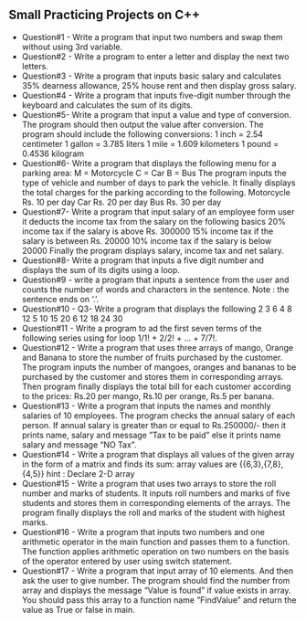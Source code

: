 ## Small Practicing Projects on C++

- Question#1 - Write a program that input two numbers and swap them without using 3rd variable.
- Question#2 - Write a program to enter a letter and display the next two letters.
- Question#3 - Write a program that inputs basic salary and calculates 35% dearness allowance, 25% house rent and then display gross salary.
- Question#4 - Write a program that inputs five-digit number through the keyboard and calculates the sum of its digits.
- Question#5- Write a program that input a value and type of conversion. The program should then output the value after conversion. The program should include the following conversions:
1 inch = 2.54 centimeter
1 gallon = 3.785 liters
1 mile = 1.609 kilometers
1 pound = 0.4536 kilogram
- Question#6- Write a program that displays the following menu for a parking area:
M = Motorcycle
C = Car
B = Bus
The program inputs the type of vehicle and number of days to park the vehicle. It finally displays the total charges for the parking according to the following.
Motorcycle     	Rs. 10 per day
Car             Rs. 20 per day
Bus             Rs. 30 per day
- Question#7- Write a program that input salary of an employee form user it deducts the income tax from the salary on the following basics
20% income tax if the salary is above Rs. 300000
15% income tax if the salary is between Rs. 20000
10% income tax if the salary is below 20000
Finally the program displays salary, income tax and net salary.
- Question#8- Write a program that inputs  a five digit number and displays the sum of its digits using a loop.
- Question#9 - write a program that inputs a sentence from the user and counts the number of words and characters in the sentence. Note : the sentence ends on ‘.’.
- Question#10 - Q3- Write a program that displays the following
            	2
            	3          	6
            	4          	8          	12
            	5          	10       	15       	20
            	6          	12       	18       	24       	30
- Question#11 - Write a program to ad the first seven terms of the following series using for loop  1/1! + 2/2! + … + 7/7!.
- Question#12 - Write a program that uses three arrays of mango, Orange and Banana to store the number of fruits purchased by the customer. The program inputs the number of mangoes, oranges and bananas to be purchased by the customer and stores them in corresponding arrays. Then program finally displays the total bill for each customer according to the prices: Rs.20 per mango, Rs.10 per orange, Rs.5 per banana.
- Question#13 - Write a program that inputs the names and monthly salaries of 10 employees. The program checks the annual salary of each person. If annual salary is greater than or equal to Rs.250000/- then it prints name, salary and message ”Tax to be paid” else it prints name salary and message “NO Tax”.
- Question#14 - Write a program that displays all values of the given array in the form of a matrix and finds its  sum:   array values are {{6,3},{7,8},{4,5}} hint : Declare 2-D array
- Question#15 - Write a program that uses two arrays to store the roll number and marks of students. It inputs roll numbers and marks of five students and stores them in corresponding elements of the arrays. The program finally displays the roll and marks of the student with highest marks.
- Question#16 - Write a program that inputs two numbers and one arithmetic operator in the main function and passes them to a function. The function applies arithmetic operation on two numbers on the basis of the operator entered by user using switch statement.
- Question#17 - Write a program that input array of 10 elements. And then ask the user to give number. The program should find the number from array and displays the message “Value is found” if value exists in array. You should pass this array to a function name ”FindValue” and return the value as True or false in main.